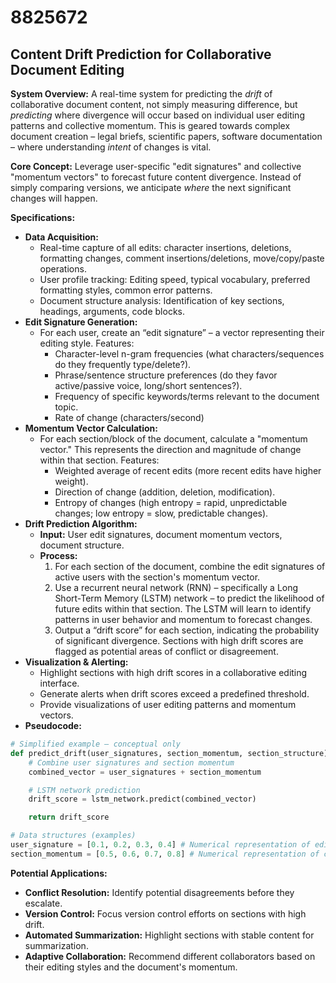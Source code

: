 # 8825672

## Content Drift Prediction for Collaborative Document Editing

**System Overview:** A real-time system for predicting the *drift* of collaborative document content, not simply measuring difference, but *predicting* where divergence will occur based on individual user editing patterns and collective momentum. This is geared towards complex document creation – legal briefs, scientific papers, software documentation – where understanding *intent* of changes is vital.

**Core Concept:** Leverage user-specific "edit signatures" and collective "momentum vectors" to forecast future content divergence.  Instead of simply comparing versions, we anticipate *where* the next significant changes will happen.

**Specifications:**

*   **Data Acquisition:**
    *   Real-time capture of all edits: character insertions, deletions, formatting changes, comment insertions/deletions, move/copy/paste operations.
    *   User profile tracking: Editing speed, typical vocabulary, preferred formatting styles, common error patterns.
    *   Document structure analysis: Identification of key sections, headings, arguments, code blocks.
*   **Edit Signature Generation:**
    *   For each user, create an “edit signature” – a vector representing their editing style.  Features:
        *   Character-level n-gram frequencies (what characters/sequences do they frequently type/delete?).
        *   Phrase/sentence structure preferences (do they favor active/passive voice, long/short sentences?).
        *   Frequency of specific keywords/terms relevant to the document topic.
        *   Rate of change (characters/second)
*   **Momentum Vector Calculation:**
    *   For each section/block of the document, calculate a "momentum vector."  This represents the direction and magnitude of change within that section. Features:
        *   Weighted average of recent edits (more recent edits have higher weight).
        *   Direction of change (addition, deletion, modification).
        *   Entropy of changes (high entropy = rapid, unpredictable changes; low entropy = slow, predictable changes).
*   **Drift Prediction Algorithm:**
    *   **Input:** User edit signatures, document momentum vectors, document structure.
    *   **Process:**
        1.  For each section of the document, combine the edit signatures of active users with the section's momentum vector.
        2.  Use a recurrent neural network (RNN) – specifically a Long Short-Term Memory (LSTM) network – to predict the likelihood of future edits within that section. The LSTM will learn to identify patterns in user behavior and momentum to forecast changes.
        3.  Output a “drift score” for each section, indicating the probability of significant divergence.  Sections with high drift scores are flagged as potential areas of conflict or disagreement.
*   **Visualization & Alerting:**
    *   Highlight sections with high drift scores in a collaborative editing interface.
    *   Generate alerts when drift scores exceed a predefined threshold.
    *   Provide visualizations of user editing patterns and momentum vectors.
*   **Pseudocode:**

```python
# Simplified example – conceptual only
def predict_drift(user_signatures, section_momentum, section_structure):
    # Combine user signatures and section momentum
    combined_vector = user_signatures + section_momentum

    # LSTM network prediction
    drift_score = lstm_network.predict(combined_vector)

    return drift_score

# Data structures (examples)
user_signature = [0.1, 0.2, 0.3, 0.4] # Numerical representation of editing style
section_momentum = [0.5, 0.6, 0.7, 0.8] # Numerical representation of change
```

**Potential Applications:**

*   **Conflict Resolution:** Identify potential disagreements before they escalate.
*   **Version Control:**  Focus version control efforts on sections with high drift.
*   **Automated Summarization:**  Highlight sections with stable content for summarization.
*   **Adaptive Collaboration:** Recommend different collaborators based on their editing styles and the document's momentum.
